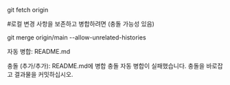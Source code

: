 git fetch origin                                               

#로컬 변경 사항을 보존하고 병합하려면 (충돌 가능성 있음)

git merge origin/main --allow-unrelated-histories


자동 병합: README.md

충돌 (추가/추가): README.md에 병합 충돌
자동 병합이 실패했습니다. 충돌을 바로잡고 결과물을 커밋하십시오.
